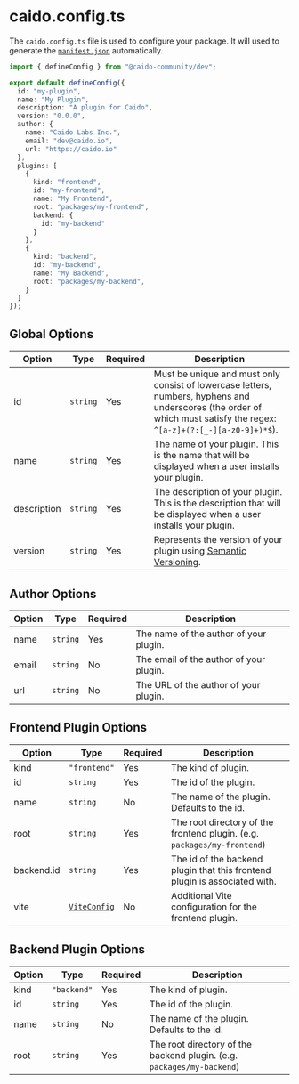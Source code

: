 # caido.config.ts

The `caido.config.ts` file is used to configure your package.
It will used to generate the [`manifest.json`](./manifest.md) automatically.

```ts
import { defineConfig } from "@caido-community/dev";

export default defineConfig({
  id: "my-plugin",
  name: "My Plugin",
  description: "A plugin for Caido",
  version: "0.0.0",
  author: {
    name: "Caido Labs Inc.",
    email: "dev@caido.io",
    url: "https://caido.io"
  },
  plugins: [
    {
      kind: "frontend",
      id: "my-frontend",
      name: "My Frontend",
      root: "packages/my-frontend",
      backend: {
        id: "my-backend"
      }
    },
    {
      kind: "backend",
      id: "my-backend",
      name: "My Backend",
      root: "packages/my-backend",
    }
  ]
});
```

## Global Options

| Option | Type | Required | Description |
| --- | --- | --- | --- |
| id | `string` | Yes | Must be unique and must only consist of lowercase letters, numbers, hyphens and underscores (the order of which must satisfy the regex: `^[a-z]+(?:[_-][a-z0-9]+)*$`). |
| name | `string` | Yes | The name of your plugin. This is the name that will be displayed when a user installs your plugin. |
| description | `string` | Yes | The description of your plugin. This is the description that will be displayed when a user installs your plugin. |
| version | `string` | Yes | Represents the version of your plugin using [Semantic Versioning](https://semver.org/). |

## Author Options

| Option | Type | Required | Description |
| --- | --- | --- | --- |
| name | `string` | Yes | The name of the author of your plugin. |
| email | `string` | No | The email of the author of your plugin. |
| url | `string` | No | The URL of the author of your plugin. |

## Frontend Plugin Options

| Option | Type | Required | Description |
| --- | --- | --- | --- |
| kind | `"frontend"` | Yes | The kind of plugin. |
| id | `string` | Yes | The id of the plugin. |
| name | `string` | No | The name of the plugin. Defaults to the id. |
| root | `string` | Yes | The root directory of the frontend plugin. (e.g. `packages/my-frontend`) |
| backend.id | `string` | Yes | The id of the backend plugin that this frontend plugin is associated with. |
| vite | [`ViteConfig`](https://vite.dev/config/) | No | Additional Vite configuration for the frontend plugin. |

## Backend Plugin Options

| Option | Type | Required | Description |
| --- | --- | --- | --- |
| kind | `"backend"` | Yes | The kind of plugin. |
| id | `string` | Yes | The id of the plugin. |
| name | `string` | No | The name of the plugin. Defaults to the id. |
| root | `string` | Yes | The root directory of the backend plugin. (e.g. `packages/my-backend`) |

